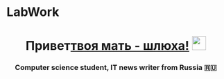# LabWork
<h1 align="center">Привет<a href="https://daniilshat.ru/" target="_blank">твоя мать - шлюха!</a> 
<img src="https://github.com/blackcater/blackcater/raw/main/images/Hi.gif" height="32"/></h1>
<h3 align="center">Computer science student, IT news writer from Russia 🇷🇺</h3>
